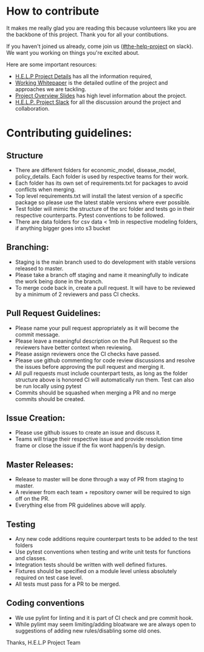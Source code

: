 # How to contribute

It makes me really glad you are reading this because volunteers like you are the backbone of this project. Thank you for all your contibutions.

If you haven't joined us already, come join us ([#the-help-project](https://join.slack.com/t/the-help-project/shared_invite/zt-ebvwz2np-SXVW6tJ20ayX4gQqRFQZRA) on slack). We want you working on things you're excited about.

Here are some important resources:

  * [H.E.L.P Project Details](https://quant-quest.com/landingPage/helpproject) has all the information required,
  * [Working Whitepaper](http://opengovernment.org/pages/wish-list) is the detailed outline of the project and approaches we are tackling.
  * [Project Overview Slides](https://links.quant-quest.com/HELPSlides) has high level information about the project.
  * [H.E.L.P. Project Slack](https://join.slack.com/t/the-help-project/shared_invite/zt-ebvwz2np-SXVW6tJ20ayX4gQqRFQZRA) for all the discussion around the project and collaboration.

# Contributing guidelines:

## Structure
  * There are different folders for economic_model, disease_model, policy_details. Each folder is used by respective teams for their work.
  * Each folder has its own set of requirements.txt for packages to avoid conflicts when merging.
  * Top level requirements.txt will install the latest version of a specific package so please use the latest stable versions where ever possible.
  * Test folder will mimic the structure of the src folder and tests go in their respective counterparts. Pytest conventions to be followed.
  * There are data folders for csv data < 1mb in respective modeling folders, if anything bigger goes into s3 bucket

## Branching:
  * Staging is the main branch used to do development with stable versions released to master.
  * Please take a branch off staging and name it meaningfully to indicate the work being done in the branch.
  * To merge code back in, create a pull request. It will have to be reviewed by a minimum of 2 reviewers and pass CI checks.

## Pull Request Guidelines:
  * Please name your pull request appropriately as it will become the commit message.
  * Please leave a meaningful description on the Pull Request so the reviewers have better context when reviewing.
  * Please assign reviewers once the CI checks have passed.
  * Please use github commenting for code review discussions and resolve the issues before approving the pull request and merging it.
  * All pull requests must include counterpart tests, as long as the folder structure above is honored CI will automatically run them. Test can also be run locally using pytest
  * Commits should be squashed when merging a PR and no merge commits should be created.

## Issue Creation:
  * Please use github issues to create an issue and discuss it.
  * Teams will triage their respective issue and provide resolution time frame or close the issue if the fix wont happen/is by design.

## Master Releases:
  * Release to master will be done through a way of PR from staging to master.
  * A reviewer from each team + repository owner will be required to sign off on the PR.
  * Everything else from PR guidelines above will apply.

## Testing
  * Any new code additions require counterpart tests to be added to the test folders
  * Use pytest conventions when testing and write unit tests for functions and classes.
  * Integration tests should be written with well defined fixtures.
  * Fixtures should be specified on a module level unless absolutely required on test case level.
  * All tests must pass for a PR to be merged.

## Coding conventions
 * We use pylint for linting and it is part of CI check and pre commit hook.
 * While pylimt may seem limiting/adding bloatware we are always open to suggestions of adding new rules/disabling some old ones.

Thanks,
H.E.L.P Project Team
